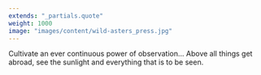 ```yaml
---
extends: "_partials.quote"
weight: 1000
image: "images/content/wild-asters_press.jpg"
---
```


Cultivate an ever continuous power of observation... Above all things get abroad, see the sunlight and everything that is to be seen.
